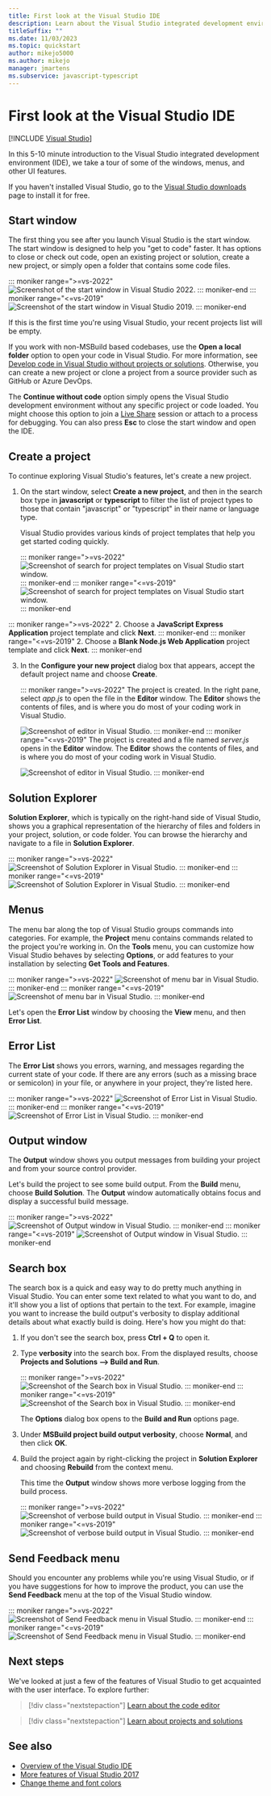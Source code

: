 ```yaml
---
title: First look at the Visual Studio IDE
description: Learn about the Visual Studio integrated development environment (IDE), including the windows, menus, and other UI features most commonly used.
titleSuffix: ""
ms.date: 11/03/2023
ms.topic: quickstart
author: mikejo5000
ms.author: mikejo
manager: jmartens
ms.subservice: javascript-typescript
---
```

# First look at the Visual Studio IDE

 [!INCLUDE [Visual Studio](~/includes/applies-to-version/vs-windows-only.md)]

In this 5-10 minute introduction to the Visual Studio integrated development environment (IDE), we take a tour of some of the windows, menus, and other UI features.

If you haven't installed Visual Studio, go to the [Visual Studio downloads](https://visualstudio.microsoft.com/downloads/?cid=learn-onpage-download-cta) page to install it for free.

## Start window

The first thing you see after you launch Visual Studio is the start window. The start window is designed to help you "get to code" faster. It has options to close or check out code, open an existing project or solution, create a new project, or simply open a folder that contains some code files.

::: moniker range=">=vs-2022"
![Screenshot of the start window in Visual Studio 2022.](media/vs-2022/start-window.png)
::: moniker-end
::: moniker range="<=vs-2019"
![Screenshot of the start window in Visual Studio 2019.](media/vs-2019/start-window.png)
::: moniker-end

If this is the first time you're using Visual Studio, your recent projects list will be empty.

If you work with non-MSBuild based codebases, use the **Open a local folder** option to open your code in Visual Studio. For more information, see [Develop code in Visual Studio without projects or solutions](develop-javascript-code-without-solutions-projects.md). Otherwise, you can create a new project or clone a project from a source provider such as GitHub or Azure DevOps.

The **Continue without code** option simply opens the Visual Studio development environment without any specific project or code loaded. You might choose this option to join a [Live Share](/visualstudio/liveshare/) session or attach to a process for debugging. You can also press **Esc** to close the start window and open the IDE.

## Create a project

To continue exploring Visual Studio's features, let's create a new project.

1. On the start window, select **Create a new project**, and then in the search box type in **javascript** or **typescript** to filter the list of project types to those that contain "javascript" or "typescript" in their name or language type.

   Visual Studio provides various kinds of project templates that help you get started coding quickly.

   ::: moniker range=">=vs-2022"
   ![Screenshot of search for project templates on Visual Studio start window.](media/vs-2022/create-new-project-ide.png)
   ::: moniker-end
   ::: moniker range="<=vs-2019"
   ![Screenshot of search for project templates on Visual Studio start window.](media/vs-2019/create-new-project.png)
   ::: moniker-end

::: moniker range=">=vs-2022"
2. Choose a **JavaScript Express Application** project template and click **Next**.
::: moniker-end
::: moniker range="<=vs-2019"
2. Choose a **Blank Node.js Web Application** project template and click **Next**.
::: moniker-end

3. In the **Configure your new project** dialog box that appears, accept the default project name and choose **Create**.

   ::: moniker range=">=vs-2022"
   The project is created. In the right pane, select *app.js* to open the file in the **Editor** window. The **Editor** shows the contents of files, and is where you do most of your coding work in Visual Studio.

   ![Screenshot of editor in Visual Studio.](media/vs-2022/editor.png)
   ::: moniker-end
   ::: moniker range="<=vs-2019"
   The project is created and a file named *server.js* opens in the **Editor** window. The **Editor** shows the contents of files, and is where you do most of your coding work in Visual Studio.

   ![Screenshot of editor in Visual Studio.](media/editor.png)
   ::: moniker-end

## Solution Explorer

**Solution Explorer**, which is typically on the right-hand side of Visual Studio, shows you a graphical representation of the hierarchy of files and folders in your project, solution, or code folder. You can browse the hierarchy and navigate to a file in **Solution Explorer**.

::: moniker range=">=vs-2022"
![Screenshot of Solution Explorer in Visual Studio.](media/vs-2022/quickstart-ide-solution-explorer.png)
::: moniker-end
::: moniker range="<=vs-2019"
![Screenshot of Solution Explorer in Visual Studio.](media/quickstart-IDE-solution-explorer.png)
::: moniker-end

## Menus

The menu bar along the top of Visual Studio groups commands into categories. For example, the **Project** menu contains commands related to the project you're working in. On the **Tools** menu, you can customize how Visual Studio behaves by selecting **Options**, or add features to your installation by selecting **Get Tools and Features**.

::: moniker range=">=vs-2022"
![Screenshot of menu bar in Visual Studio.](media/vs-2022/quickstart-ide-menu-bar.png)
::: moniker-end
::: moniker range="<=vs-2019"
![Screenshot of menu bar in Visual Studio.](media/quickstart-IDE-menu-bar.png)
::: moniker-end

Let's open the **Error List** window by choosing the **View** menu, and then **Error List**.

## Error List

The **Error List** shows you errors, warning, and messages regarding the current state of your code. If there are any errors (such as a missing brace or semicolon) in your file, or anywhere in your project, they're listed here.

::: moniker range=">=vs-2022"
![Screenshot of Error List in Visual Studio.](media/vs-2022/quickstart-ide-error-list.png)
::: moniker-end
::: moniker range="<=vs-2019"
![Screenshot of Error List in Visual Studio.](media/quickstart-IDE-error-list.png)
::: moniker-end

## Output window

The **Output** window shows you output messages from building your project and from your source control provider.

Let's build the project to see some build output. From the **Build** menu, choose **Build Solution**. The **Output** window automatically obtains focus and display a successful build message.

::: moniker range=">=vs-2022"
![Screenshot of Output window in Visual Studio.](media/vs-2022/build-output-minimal.png)
::: moniker-end
::: moniker range="<=vs-2019"
![Screenshot of Output window in Visual Studio.](media/build-output-minimal.png)
::: moniker-end

## Search box

The search box is a quick and easy way to do pretty much anything in Visual Studio. You can enter some text related to what you want to do, and it'll show you a list of options that pertain to the text. For example, imagine you want to increase the build output's verbosity to display additional details about what exactly build is doing. Here's how you might do that:

1. If you don't see the search box, press **Ctrl + Q** to open it.

1. Type **verbosity** into the search box. From the displayed results, choose **Projects and Solutions --> Build and Run**.

   ::: moniker range=">=vs-2022"
   ![Screenshot of the Search box in Visual Studio.](media/vs-2022/quickstart-ide-quick-launch.png)
   ::: moniker-end
   ::: moniker range="<=vs-2019"
   ![Screenshot of the Search box in Visual Studio.](media/quickstart-IDE-quick-launch.png)
   ::: moniker-end

   The **Options** dialog box opens to the **Build and Run** options page.

1. Under **MSBuild project build output verbosity**, choose **Normal**, and then click **OK**.

1. Build the project again by right-clicking the project in **Solution Explorer** and choosing **Rebuild** from the context menu.

   This time the **Output** window shows more verbose logging from the build process.

   ::: moniker range=">=vs-2022"
   ![Screenshot of verbose build output in Visual Studio.](media/vs-2022/build-output-verbose.png)
   ::: moniker-end
   ::: moniker range="<=vs-2019"
   ![Screenshot of verbose build output in Visual Studio.](media/build-output-verbose.png)
   ::: moniker-end

## Send Feedback menu

Should you encounter any problems while you're using Visual Studio, or if you have suggestions for how to improve the product, you can use the **Send Feedback** menu at the top of the Visual Studio window.

::: moniker range=">=vs-2022"
![Screenshot of Send Feedback menu in Visual Studio.](media/vs-2022/quickstart-ide-send-feedback.png)
::: moniker-end
::: moniker range="<=vs-2019"
![Screenshot of Send Feedback menu in Visual Studio.](../ide/media/quickstart-ide-send-feedback.png)
::: moniker-end

## Next steps

We've looked at just a few of the features of Visual Studio to get acquainted with the user interface. To explore further:

> [!div class="nextstepaction"]
> [Learn about the code editor](write-and-edit-code.md)

> [!div class="nextstepaction"]
> [Learn about projects and solutions](../get-started/tutorial-projects-solutions.md)

## See also

- [Overview of the Visual Studio IDE](../get-started/visual-studio-ide.md)
- [More features of Visual Studio 2017](../ide/advanced-feature-overview.md)
- [Change theme and font colors](../ide/quickstart-personalize-the-ide.md)
